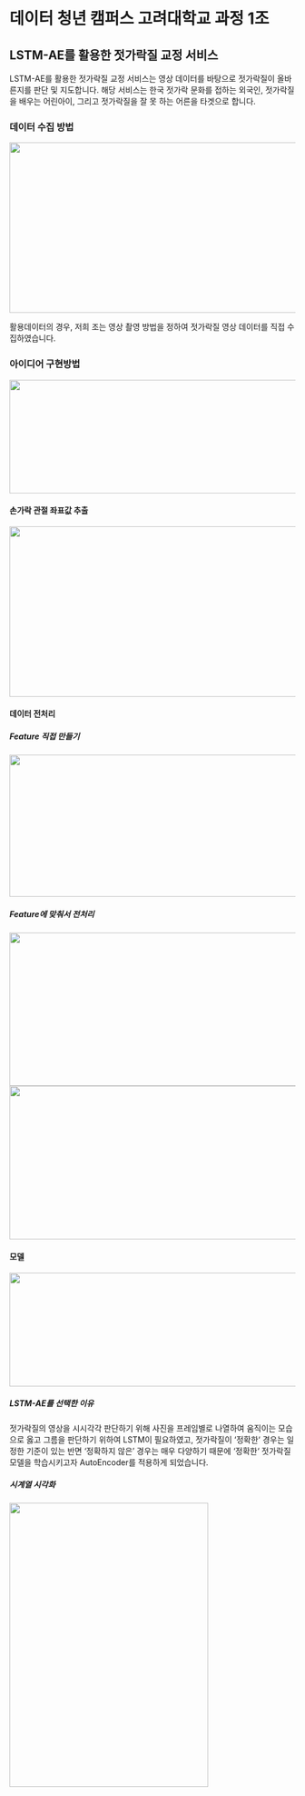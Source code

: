 # 데이터 청년 캠퍼스 고려대학교 과정 1조
## LSTM-AE를 활용한 젓가락질 교정 서비스

LSTM-AE를 활용한 젓가락질 교정 서비스는 영상 데이터를 바탕으로 젓가락질이 올바른지를 판단 및 지도합니다. 해당 서비스는 한국 젓가락 문화를 접하는 외국인, 젓가락질을 배우는 어린아이, 그리고 젓가락질을 잘 못 하는 어른을 타겟으로 합니다.

### 데이터 수집 방법

<img src="https://user-images.githubusercontent.com/87642864/131116062-73ceb2dc-3dfd-4daf-b785-4686ca72a909.PNG"  width="600" height="300">

활용데이터의 경우, 저희 조는 영상 촬영 방법을 정하여 젓가락질 영상 데이터를 직접 수집하였습니다. 


### 아이디어 구현방법

<img src="https://user-images.githubusercontent.com/87642864/131116436-5a28a112-7c34-49db-9bb7-142fd6d52b5b.PNG"  width="700" height="200">

#### 손가락 관절 좌표값 추출

<img src="https://user-images.githubusercontent.com/87642864/131116539-49ccc4f0-955a-400f-a3d3-634d16bae12e.PNG"  width="700" height="300">


#### 데이터 전처리

##### Feature 직접 만들기

<img src="https://user-images.githubusercontent.com/87642864/131116974-749692cd-9b33-4c2c-80e0-e0cdf226edd4.PNG"  width="550" height="250">


##### Feature에 맞춰서 전처리

<img src="https://user-images.githubusercontent.com/87642864/131117158-a329810a-4358-4f29-9098-6859c0782e8a.PNG"  width="600" height="270">

<img src="https://user-images.githubusercontent.com/87642864/131117200-d61319df-0a28-450f-9a5d-026fb4264e2d.PNG"  width="600" height="270">


#### 모델

<img src="https://user-images.githubusercontent.com/87642864/131117518-a062f481-510e-44ba-9e64-62a9867ed3c1.PNG"  width="750" height="200">

##### LSTM-AE를 선택한 이유

젓가락질의 영상을 시시각각 판단하기 위해 사진을 프레임별로 나열하여 움직이는 모습으로 옳고 그름을 판단하기 위하여 LSTM이 필요하였고,
젓가락질이 ‘정확한‘ 경우는 일정한 기준이 있는 반면 ‘정확하지 않은’ 경우는 매우 다양하기 때문에 ‘정확한‘ 젓가락질 모델을 학습시키고자
AutoEncoder를 적용하게 되었습니다.


##### 시계열 시각화

<img src="https://user-images.githubusercontent.com/87642864/131117964-38e57bef-484b-4437-9084-50c0b8afb044.PNG"  width="350" height="500">

